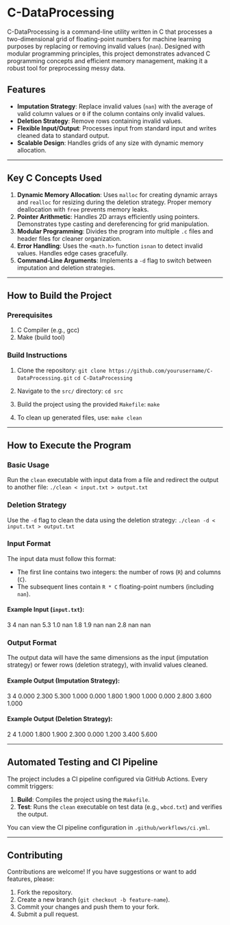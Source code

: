 # C-DataProcessing

C-DataProcessing is a command-line utility written in C that processes a two-dimensional grid of floating-point numbers for machine learning purposes by replacing or removing invalid values (`nan`). Designed with modular programming principles, this project demonstrates advanced C programming concepts and efficient memory management, making it a robust tool for preprocessing messy data.

## Features
- **Imputation Strategy**: Replace invalid values (`nan`) with the average of valid column values or `0` if the column contains only invalid values.
- **Deletion Strategy**: Remove rows containing invalid values.
- **Flexible Input/Output**: Processes input from standard input and writes cleaned data to standard output.
- **Scalable Design**: Handles grids of any size with dynamic memory allocation.

---

## Key C Concepts Used

1. **Dynamic Memory Allocation**: Uses `malloc` for creating dynamic arrays and `realloc` for resizing during the deletion strategy. Proper memory deallocation with `free` prevents memory leaks.
2. **Pointer Arithmetic**: Handles 2D arrays efficiently using pointers. Demonstrates type casting and dereferencing for grid manipulation.
3. **Modular Programming**: Divides the program into multiple `.c` files and header files for cleaner organization.
4. **Error Handling**: Uses the `<math.h>` function `isnan` to detect invalid values. Handles edge cases gracefully.
5. **Command-Line Arguments**: Implements a `-d` flag to switch between imputation and deletion strategies.

---

## How to Build the Project

### Prerequisites
1. C Compiler (e.g., gcc)
2. Make (build tool)

### Build Instructions
1. Clone the repository:
   `git clone https://github.com/yourusername/C-DataProcessing.git`
   `cd C-DataProcessing`

2. Navigate to the `src/` directory:
   `cd src`

3. Build the project using the provided `Makefile`:
   `make`

4. To clean up generated files, use:
   `make clean`

---

## How to Execute the Program

### Basic Usage
Run the `clean` executable with input data from a file and redirect the output to another file:
`./clean < input.txt > output.txt`

### Deletion Strategy
Use the `-d` flag to clean the data using the deletion strategy:
`./clean -d < input.txt > output.txt`

### Input Format
The input data must follow this format:
- The first line contains two integers: the number of rows (`R`) and columns (`C`).
- The subsequent lines contain `R * C` floating-point numbers (including `nan`).

#### Example Input (`input.txt`):
3 4
nan nan 5.3 1.0
nan 1.8 1.9 nan
nan 2.8 nan nan

### Output Format
The output data will have the same dimensions as the input (imputation strategy) or fewer rows (deletion strategy), with invalid values cleaned.

#### Example Output (Imputation Strategy):
3 4
0.000 2.300 5.300 1.000
0.000 1.800 1.900 1.000
0.000 2.800 3.600 1.000

#### Example Output (Deletion Strategy):
2 4
1.000 1.800 1.900 2.300
0.000 1.200 3.400 5.600

---

## Automated Testing and CI Pipeline

The project includes a CI pipeline configured via GitHub Actions. Every commit triggers:
1. **Build**: Compiles the project using the `Makefile`.
2. **Test**: Runs the `clean` executable on test data (e.g., `wbcd.txt`) and verifies the output.

You can view the CI pipeline configuration in `.github/workflows/ci.yml`.

---

## Contributing
Contributions are welcome! If you have suggestions or want to add features, please:
1. Fork the repository.
2. Create a new branch (`git checkout -b feature-name`).
3. Commit your changes and push them to your fork.
4. Submit a pull request.
